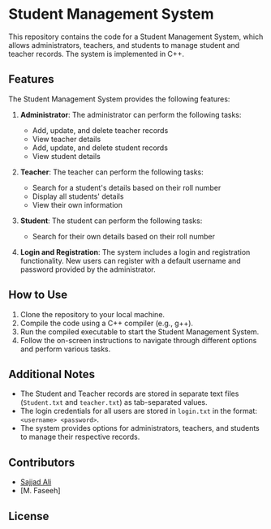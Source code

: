 # Student Management System

This repository contains the code for a Student Management System, which allows administrators, teachers, and students to manage student and teacher records. The system is implemented in C++.

## Features

The Student Management System provides the following features:

1. **Administrator**: The administrator can perform the following tasks:
   - Add, update, and delete teacher records
   - View teacher details
   - Add, update, and delete student records
   - View student details

2. **Teacher**: The teacher can perform the following tasks:
   - Search for a student's details based on their roll number
   - Display all students' details
   - View their own information

3. **Student**: The student can perform the following tasks:
   - Search for their own details based on their roll number

4. **Login and Registration**: The system includes a login and registration functionality. New users can register with a default username and password provided by the administrator.

## How to Use

1. Clone the repository to your local machine.
2. Compile the code using a C++ compiler (e.g., g++).
3. Run the compiled executable to start the Student Management System.
4. Follow the on-screen instructions to navigate through different options and perform various tasks.

## Additional Notes

- The Student and Teacher records are stored in separate text files (`Student.txt` and `teacher.txt`) as tab-separated values.
- The login credentials for all users are stored in `login.txt` in the format: `<username> <password>`.
- The system provides options for administrators, teachers, and students to manage their respective records.

## Contributors

- [Sajjad Ali](https://github.com/sajjad-ali-01)
- [M. Faseeh]

## License

